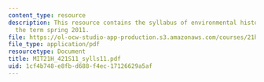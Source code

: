 ```yaml
---
content_type: resource
description: This resource contains the syllabus of environmental history course of
  the term spring 2011.
file: https://ol-ocw-studio-app-production.s3.amazonaws.com/courses/21h-421-introduction-to-environmental-history-spring-2011/1cf4b748e8fbd688f4ec17126629a5af_MIT21H_421S11_sylls11.pdf
file_type: application/pdf
resourcetype: Document
title: MIT21H_421S11_sylls11.pdf
uid: 1cf4b748-e8fb-d688-f4ec-17126629a5af
---
```

